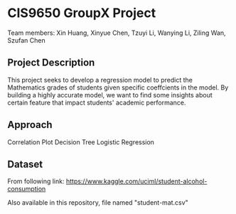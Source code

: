 # CIS9650 GroupX Project

Team members: Xin Huang, Xinyue Chen, Tzuyi Li, Wanying Li, Ziling Wan, Szufan Chen	

## Project Description
  This project seeks to develop a regression model to predict the Mathematics grades of students given specific coeffcients in the model. By building a highly accurate model, we want to find some insights about certain feature that impact students' academic performance. 
  
## Approach
Correlation Plot
Decision Tree 
Logistic Regression

## Dataset

From following link: https://www.kaggle.com/uciml/student-alcohol-consumption

Also available in this repository, file named "student-mat.csv"





  
